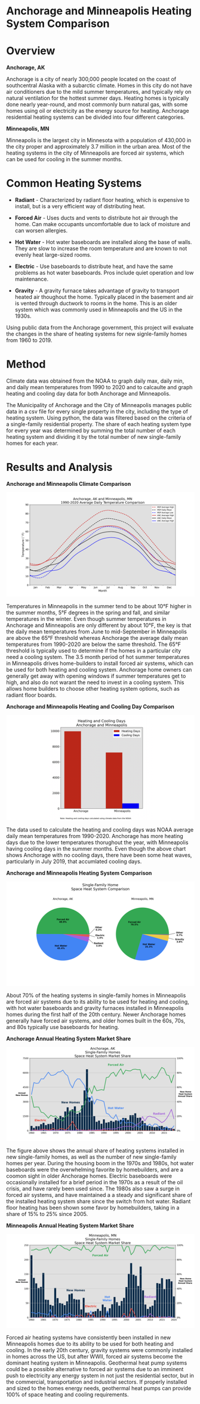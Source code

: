 # Anchorage and Minneapolis Heating System Comparison

# Overview

**Anchorage, AK**

Anchorage is a city of nearly 300,000 people located on the coast of southcentral Alaska with a subarctic climate. Homes in this city do not have air conditioners due to the mild summer temperatures, and typically rely on natural ventilation for the hottest summer days.
Heating homes is typically done nearly year-round, and most commonly burn natural gas, with some homes using oil or electricity as the energy source for heating. Anchorage residential heating systems can be divided into four different categories.

**Minneapolis, MN**

Minneapolis is the largest city in Minnesota with a population of 430,000 in the city proper and approximately 3.7 million in the urban area. Most of the heating systems in the city of Minneapolis are forced air systems, which can be used for cooling in the summer months. 

# Common Heating Systems

* **Radiant** - Characterized by radiant floor heating, which is expensive to install, but is a very efficient way of distributing heat.

* **Forced Air** - Uses ducts and vents to distribute hot air through the home. Can make occupants uncomfortable due to lack of moisture and can worsen allergies.

* **Hot Water** - Hot water baseboards are installed along the base of walls. They are slow to increase the room temperature and are known to not evenly heat large-sized rooms.

* **Electric** - Use baseboards to distribute heat, and have the same problems as hot water baseboards. Pros include quiet operation and low maintenance.

* **Gravity** - A gravity furnace takes advantage of gravity to transport heated air thoughout the home. Typically placed in the basement and air is vented through ductwork to rooms in the home. This is an older system which was commonly used in Minneapolis and the US in the 1930s.

Using public data from the Anchorage government, this project will evaluate the changes in the share of heating systems for new signle-family homes from 1960 to 2019.

# Method

Climate data was obtained from the NOAA to graph daily max, daily min, and daily mean temperatures from 1990 to 2020 and to calcaulte and graph heating and cooling day data for both Anchorage and Minneapolis.

The Municipality of Anchorage and the City of Minneapolis manages public data in a csv file for every single property in the city, including the type of heating system. Using python, the data was filtered based on the criteria of a single-family residential property. The share of each heating system type for every year was determined by summing the total number of each heating system and dividing it by the total number of new single-family homes for each year. 

# Results and Analysis

**Anchorage and Minneapolis Climate Comparison**

![1](Anchorage_Minneapolis_Climate/png/Figure_1.png)

Temperatures in Minneapolis in the summer tend to be about 10°F higher in the summer months, 5°F degrees in the spring and fall, and similar temperatures in the winter. Even though summer temperatures in Anchorage and Minneapolis are only different by about 10°F, the key is that the daily mean temperatures from June to mid-September in Minneapolis are above the 65°F threshold whereas Anchorage the average daily mean temperatures from 1990-2020 are below the same threshold. The 65°F threshold is typically used to determine if the homes in a particular city need a cooling system. The 3.5 month period of hot summer temperatures in Minneapolis drives home-builders to install forced air systems, which can be used for both heating and cooling system. Anchorage home owners can generally get away with opening windows if summer temperatures get to high, and also do not warant the need to invest in a cooling system. This allows home builders to choose other heating system options, such as radiant floor boards.

**Anchorage and Minneapolis Heating and Cooling Day Comparison**

![1](Anchorage_Minneapolis_Heating_Cooling_Days/png/Figure_1_extended.png)

The data used to calculate the heating and cooling days was NOAA average daily mean temperatures from 1990-2020. Anchorage has more heating days due to the lower temperatures thorughout the year, with Minneapolis having cooling days in the summer months. Even though the above chart shows Anchorage with no cooling days, there have been some heat waves, particularly in July 2019, that accumlated cooling days. 

**Anchorage and Minneapolis Heating System Comparison**

![1](Anchorage_Minneapolis_Space_Heat_Comparison/png/Figure_1.png)

About 70% of the heating systems in single-family homes in Minneapolis are forced air systems due to its ability to be used for heating and cooling, with hot water baseboards and gravity furnaces installed in Minneapolis homes during the first half of the 20th century. Newer Anchorage homes generally have forced air systems, and older homes built in the 60s, 70s, and 80s typically use baseboards for heating.

**Anchorage Annual Heating System Market Share**

![1](Anchorage_Water_Heat/png/Figure_1.png)

The figure above shows the annual share of heating systems installed in new single-family homes, as well as the number of new single-family homes per year. During the housing boom in the 1970s and 1980s, hot water baseboards were the overwhelming favorite by homebuilders, and are a coomon sight in older Anchorage homes. Electric baseboards were occasionally installed for a brief period in the 1970s as a result of the oil crisis, and have rarely been used since. The 1980s also saw a surge in forced air systems, and have maintained a a steady and significant share of the installed heating system share since the switch from hot water. Radiant floor heating has been shown some favor by homebuilders, taking in a share of 15% to 25% since 2005.

**Minneapolis Annual Heating System Market Share**

![1](Minneapolis_Water_Heat/png/Figure_1.png)

Forced air heating systems have consistently been installed in new Minneapolis homes due to its ability to be used for both heating and cooling. In the early 20th century, gravity systems were commonly installed in homes across the US, but after WWII, forced air systems become the dominant heating system in Minneapolis. Geothermal heat pump systems could be a possible alternative to forced air systems due to an imminent push to electricity any energy system in not just the residential sector, but in the commercial, transportation and industrial sectors. If properly installed and sized to the homes energy needs, geothermal heat pumps can provide 100% of space heating and cooling requirements.
